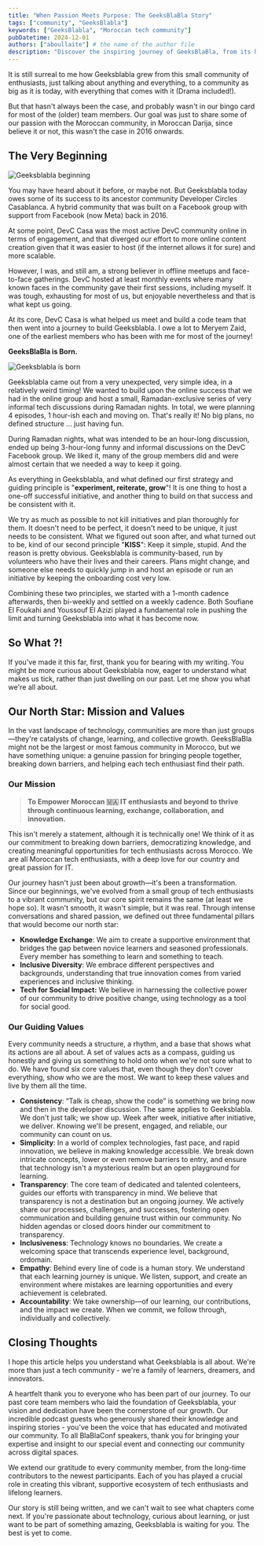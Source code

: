 ```yaml
---
title: "When Passion Meets Purpose: The GeeksBlaBla Story"
tags: ["community", "GeeksBlabla"]
keywords: ["GeeksBlabla", "Moroccan tech community"]
pubDatetime: 2024-12-01
authors: ["aboullaite"] # the name of the author file
description: "Discover the inspiring journey of GeeksBlaBla, from its humble beginnings as a Ramadan discussion series to becoming a thriving Moroccan tech community built on knowledge sharing, diversity, and social impact."
---
```


It is still surreal to me how Geeksblabla grew from this small community of enthusiasts, just talking about anything and everything, to a community as big as it is today, with everything that comes with it (Drama included\!).

But that hasn't always been the case, and probably wasn't in our bingo card for most of the (older) team members. Our goal was just to share some of our passion with the Moroccan community, in Moroccan Darija, since believe it or not, this wasn't the case in 2016 onwards.

## The Very Beginning

![Geeksblabla beginning](./images/image2.jpg)

You may have heard about it before, or maybe not. But Geeksblabla today owes some of its success to its ancestor community Developer Circles Casablanca. A hybrid community that was built on a Facebook group with support from Facebook (now Meta) back in 2016\.

At some point, DevC Casa was the most active DevC community online in terms of engagement, and that diverged our effort to more online content creation given that it was easier to host (if the internet allows it for sure) and more scalable.

However, I was, and still am, a strong believer in offline meetups and face-to-face gatherings. DevC hosted at least monthly events where many known faces in the community gave their first sessions, including myself. It was tough, exhausting for most of us, but enjoyable nevertheless and that is what kept us going.

At its core, DevC Casa is what helped us meet and build a code team that then went into a journey to build Geeksblabla.
I owe a lot to Meryem Zaid, one of the earliest members who has been with me for most of the journey\!

**GeeksBlaBla is Born.**

![Geeksblabla is born](./images/image1.jpg)

Geeksblabla came out from a very unexpected, very simple idea, in a relatively weird timing\! We wanted to build upon the online success that we had in the online group and host a small, Ramadan-exclusive series of very informal tech discussions during Ramadan nights. In total, we were planning 4 episodes, 1 hour-ish each and moving on. That's really it\! No big plans, no defined structure … just having fun.

During Ramadan nights, what was intended to be an hour-long discussion, ended up being 3-hour-long funny and informal discussions on the DevC Facebook group. We liked it, many of the group members did and were almost certain that we needed a way to keep it going.

As everything in Geeksblabla, and what defined our first strategy and guiding principle is "**experiment, reiterate, grow**"\! It is one thing to host a one-off successful initiative, and another thing to build on that success and be consistent with it.

We try as much as possible to not kill initiatives and plan thoroughly for them. It doesn't need to be perfect, it doesn't need to be unique, it just needs to be consistent. What we figured out soon after, and what turned out to be, kind of our second principle "**KISS**": Keep it simple, stupid. And the reason is pretty obvious. Geeksblabla is community-based, run by volunteers who have their lives and their careers. Plans might change, and someone else needs to quickly jump in and host an episode or run an initiative by keeping the onboarding cost very low.

Combining these two principles, we started with a 1-month cadence afterwards, then bi-weekly and settled on a weekly cadence. Both Soufiane El Foukahi and Youssouf El Azizi played a fundamental role in pushing the limit and turning Geeksblabla into what it has become now.

## So What ?!

If you've made it this far, first, thank you for bearing with my writing. You might be more curious about Geeksblabla now, eager to understand what makes us tick, rather than just dwelling on our past. Let me show you what we're all about.

## Our North Star: Mission and Values

In the vast landscape of technology, communities are more than just groups—they're catalysts of change, learning, and collective growth. GeeksBlaBla might not be the largest or most famous community in Morocco, but we have something unique: a genuine passion for bringing people together, breaking down barriers, and helping each tech enthusiast find their path.

### Our Mission

> **To Empower Moroccan 🇲🇦 IT enthusiasts and beyond to thrive through continuous learning, exchange, collaboration, and innovation.**

This isn't merely a statement, although it is technically one\! We think of it as our commitment to breaking down barriers, democratizing knowledge, and creating meaningful opportunities for tech enthusiasts across Morocco. We are all Moroccan tech enthusiasts, with a deep love for our country and great passion for IT.

Our journey hasn't just been about growth—it's been a transformation. Since our beginnings, we've evolved from a small group of tech enthusiasts to a vibrant community, but our core spirit remains the same (at least we hope so). It wasn't smooth, it wasn't simple, but it was real. Through intense conversations and shared passion, we defined out three fundamental pillars that would become our north star:

- **Knowledge Exchange**: We aim to create a supportive environment that bridges the gap between novice learners and seasoned professionals. Every member has something to learn and something to teach.
- **Inclusive Diversity**: We embrace different perspectives and backgrounds, understanding that true innovation comes from varied experiences and inclusive thinking.
- **Tech for Social Impact:** We believe in harnessing the collective power of our community to drive positive change, using technology as a tool for social good.

### Our Guiding Values

Every community needs a structure, a rhythm, and a base that shows what its actions are all about. A set of values acts as a compass, guiding us honestly and giving us something to hold onto when we're not sure what to do. We have found six core values that, even though they don't cover everything, show who we are the most. We want to keep these values and live by them all the time.

- **Consistency**: “Talk is cheap, show the code” is something we bring now and then in the developer discussion. The same applies to Geeksblabla. We don't just talk; we show up. Week after week, initiative after initiative, we deliver. Knowing we'll be present, engaged, and reliable, our community can count on us.
- **Simplicity**: In a world of complex technologies, fast pace, and rapid innovation, we believe in making knowledge accessible. We break down intricate concepts, lower or even remove barriers to entry, and ensure that technology isn't a mysterious realm but an open playground for learning.
- **Transparency**: The core team of dedicated and talented colenteers, guides our efforts with transparency in mind. We believe that transparency is not a destination but an ongoing journey. We actively share our processes, challenges, and successes, fostering open communication and building genuine trust within our community. No hidden agendas or closed doors hinder our commitment to transparency.
- **Inclusiveness**: Technology knows no boundaries. We create a welcoming space that transcends experience level, background, ordomain.
- **Empathy**: Behind every line of code is a human story. We understand that each learning journey is unique. We listen, support, and create an environment where mistakes are learning opportunities and every achievement is celebrated.
- **Accountability**: We take ownership—of our learning, our contributions, and the impact we create. When we commit, we follow through, individually and collectively.

## Closing Thoughts

I hope this article helps you understand what Geeksblabla is all about. We're more than just a tech community \- we're a family of learners, dreamers, and innovators.

A heartfelt thank you to everyone who has been part of our journey. To our past core team members who laid the foundation of Geeksblabla, your vision and dedication have been the cornerstone of our growth. Our incredible podcast guests who generously shared their knowledge and inspiring stories \- you've been the voice that has educated and motivated our community. To all BlaBlaConf speakers, thank you for bringing your expertise and insight to our special event and connecting our community across digital spaces.

We extend our gratitude to every community member, from the long-time contributors to the newest participants. Each of you has played a crucial role in creating this vibrant, supportive ecosystem of tech enthusiasts and lifelong learners.

Our story is still being written, and we can't wait to see what chapters come next. If you're passionate about technology, curious about learning, or just want to be part of something amazing, Geeksblabla is waiting for you.
The best is yet to come.
